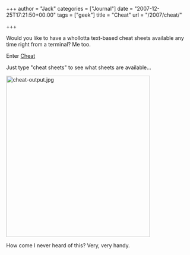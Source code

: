 +++
author = "Jack"
categories = ["Journal"]
date = "2007-12-25T17:21:50+00:00"
tags = ["geek"]
title = "Cheat"
url = "/2007/cheat/"

+++

Would you like to have a whollotta text-based cheat sheets available any time right from a terminal? Me too.

Enter [Cheat][1]

Just type "cheat sheets" to see what sheets are available&#8230;

<img src="/files/cheat-output.jpg" alt="cheat-output.jpg" border="0" width="387" height="433" />

How come I never heard of this? Very, very handy.

 [1]: http://errtheblog.com/posts/21-cheat
